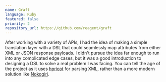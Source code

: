 ```yaml
---
name: Graft
language: Ruby
featured: false
priority: 2
repository_url: https://github.com/reagent/graft
---
```


After working with a variety of APIs, I had the idea of making a simple
translation layer with a DSL that could seamlessly map attributes from either
XML or JSON response payloads.  I didn't pursue the idea far enough to run into
any complicated edge cases, but it was a good introduction to designing a DSL to
solve a real problem I was facing. You can tell the age of the project as it
uses [hpricot](https://github.com/hpricot/hpricot) for parsing XML, rather than
a more modern solution like [Nokogiri](https://github.com/sparklemotion/nokogiri).

